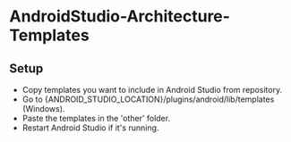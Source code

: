 # AndroidStudio-Architecture-Templates
## Setup
  * Copy templates you want to include in Android Studio from repository.
  * Go to {ANDROID_STUDIO_LOCATION}/plugins/android/lib/templates (Windows).
  * Paste the templates in the 'other' folder.
  * Restart Android Studio if it's running.
